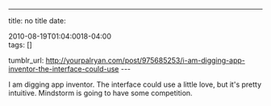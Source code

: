 ---
title: no title
date:

 2010-08-19T01:04:0018-04:00  
tags:  []

tumblr_url:
http://yourpalryan.com/post/975685253/i-am-digging-app-inventor-the-interface-could-use
\-\--

I am digging app inventor. The interface could use a little love, but
it's pretty intuitive. Mindstorm is going to have some competition.
